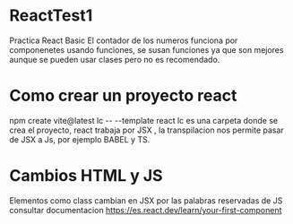 # ReactTest1
Practica React Basic
El contador de los numeros funciona por componenetes usando funciones, se susan funciones ya que son mejores aunque se pueden usar clases pero no es recomendado.


# Como crear un proyecto react
npm create vite@latest lc -- --template react
lc es una carpeta donde se crea el proyecto, react trabaja por JSX , la transpilacion nos permite pasar de JSX a Js, por ejemplo BABEL y TS.

# Cambios HTML y JS
Elementos como class cambian en JSX por las palabras reservadas de JS consultar documentacion 
https://es.react.dev/learn/your-first-component
